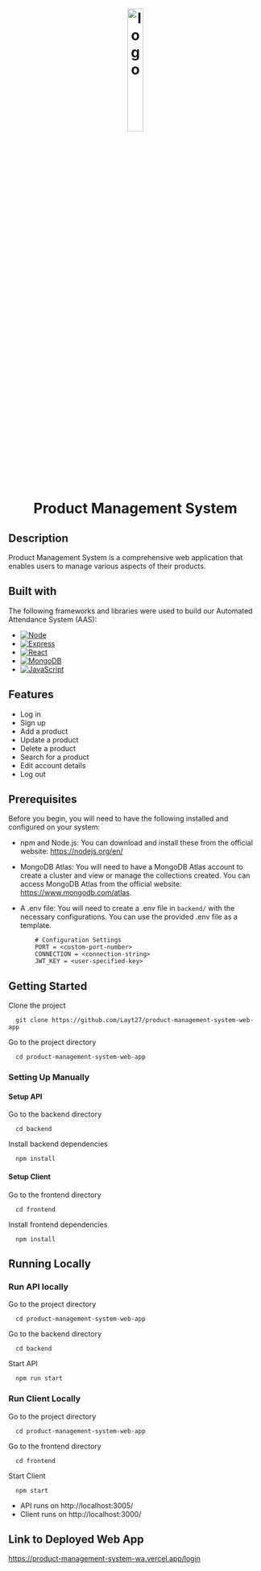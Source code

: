 <h1 align="center">
  <img src="https://github.com/Layt27/product-management-system-web-app/assets/122161035/d67e340f-11ff-4043-abbe-26f1ff90b4b9" alt="logo" width="25%" height="25%">
  <br>
  Product Management System
</h1>

## Description

Product Management System is a comprehensive web application that enables users to manage various aspects of their products.


## Built with

The following frameworks and libraries were used to build our Automated Attendance System (AAS):

* [![Node][Node.js]][Node-url]
* [![Express][Express.js]][Express-url]
* [![React][React.js]][React-url]
* [![MongoDB][MongoDB]][MongoDB-url]
* [![JavaScript][JavaScript]][JavaScript-url]



[Node.js]: https://img.shields.io/badge/node.js-6DA55F?style=for-the-badge&logo=node.js&logoColor=white
[Node-url]: https://nodejs.org/en
[Express.js]: https://img.shields.io/badge/express.js-%23404d59.svg?style=for-the-badge&logo=express&logoColor=%2361DAFB
[Express-url]: https://expressjs.com/
[React.js]: https://img.shields.io/badge/React-000000?style=for-the-badge&logo=react&logoColor=61DAFB
[React-url]: https://reactjs.org/
[MongoDB]: https://img.shields.io/badge/MongoDB-%234ea94b.svg?style=for-the-badge&logo=mongodb&logoColor=white
[MongoDB-url]: https://www.mongodb.com/
[JavaScript]: https://img.shields.io/badge/javascript-%23323330.svg?style=for-the-badge&logo=javascript&logoColor=%23F7DF1E
[JavaScript-url]: https://developer.mozilla.org/en-US/docs/Web/JavaScript

## Features

- Log in
- Sign up
- Add a product
- Update a product
- Delete a product
- Search for a product
- Edit account details
- Log out



## Prerequisites
Before you begin, you will need to have the following installed and configured on your system:

* npm and Node.js: You can download and install these from the official website: https://nodejs.org/en/
* MongoDB Atlas: You will need to have a MongoDB Atlas account to create a cluster and view or manage the collections created. You can access MongoDB Atlas from the official website: https://www.mongodb.com/atlas.
* A .env file: You will need to create a .env file in `backend/` with the necessary configurations. You can use the provided .env file as a template.

    ```.env
        # Configuration Settings
        PORT = <custom-port-number>
        CONNECTION = <connection-string>
        JWT_KEY = <user-specified-key>
    ```
## Getting Started

Clone the project

```shell
  git clone https://github.com/Layt27/product-management-system-web-app
```

Go to the project directory

```shell
  cd product-management-system-web-app
```



### Setting Up Manually

#### Setup API
Go to the backend directory

```shell
  cd backend
```

Install backend dependencies

```shell
  npm install
```

#### Setup Client
Go to the frontend directory
```shell
  cd frontend
```

Install frontend dependencies 
```shell
  npm install
```

## Running Locally

### Run API locally
Go to the project directory

```shell
  cd product-management-system-web-app
```

Go to the backend directory

```shell
  cd backend
```

Start API

```shell
  npm run start
```

### Run Client Locally
Go to the project directory

```shell
  cd product-management-system-web-app
```

Go to the frontend directory

```shell
  cd frontend
```

Start Client

```shell
  npm start
```

* API runs on http://localhost:3005/
* Client runs on http://localhost:3000/

## Link to Deployed Web App
https://product-management-system-wa.vercel.app/login
